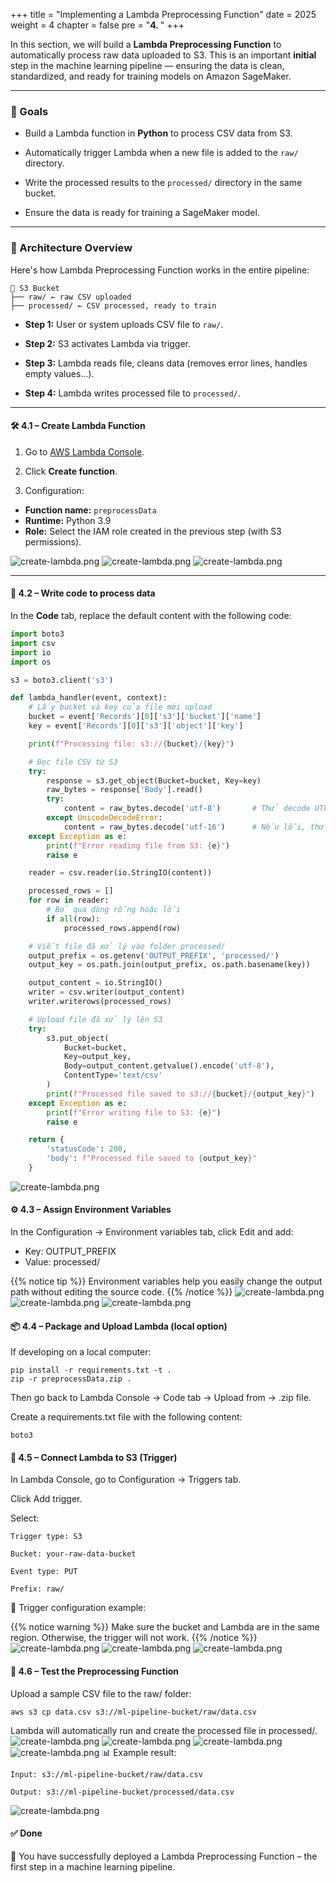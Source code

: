 +++
title = "Implementing a Lambda Preprocessing Function"
date = 2025
weight = 4
chapter = false
pre = "<b>4. </b>"
+++

In this section, we will build a **Lambda Preprocessing Function** to automatically process raw data uploaded to S3. This is an important **initial** step in the machine learning pipeline — ensuring the data is clean, standardized, and ready for training models on Amazon SageMaker.

---

### 🎯 Goals

- Build a Lambda function in **Python** to process CSV data from S3.

- Automatically trigger Lambda when a new file is added to the `raw/` directory.

- Write the processed results to the `processed/` directory in the same bucket.

- Ensure the data is ready for training a SageMaker model.

---

### 🧠 Architecture Overview

Here's how Lambda Preprocessing Function works in the entire pipeline:

~~~
📁 S3 Bucket
├── raw/ ← raw CSV uploaded
├── processed/ ← CSV processed, ready to train
~~~

- **Step 1:** User or system uploads CSV file to `raw/`.

- **Step 2:** S3 activates Lambda via trigger.

- **Step 3:** Lambda reads file, cleans data (removes error lines, handles empty values…).

- **Step 4:** Lambda writes processed file to `processed/`.

---

#### 🛠️ 4.1 – Create Lambda Function

1. Go to [AWS Lambda Console](https://console.aws.amazon.com/lambda/home).

2. Click **Create function**.

3. Configuration:

- **Function name:** `preprocessData`
- **Runtime:** Python 3.9
- **Role:** Select the IAM role created in the previous step (with S3 permissions).

![create-lambda.png](/images/4-Implement-Lambda-Preprocessing/4.1.png)
![create-lambda.png](/images/4-Implement-Lambda-Preprocessing/4.2.png)
![create-lambda.png](/images/4-Implement-Lambda-Preprocessing/4.3.png)

---

#### 📜 4.2 – Write code to process data

In the **Code** tab, replace the default content with the following code:

```python
import boto3
import csv
import io
import os

s3 = boto3.client('s3')

def lambda_handler(event, context):
    # Lấy bucket và key của file mới upload
    bucket = event['Records'][0]['s3']['bucket']['name']
    key = event['Records'][0]['s3']['object']['key']

    print(f"Processing file: s3://{bucket}/{key}")

    # Đọc file CSV từ S3
    try:
        response = s3.get_object(Bucket=bucket, Key=key)
        raw_bytes = response['Body'].read()
        try:
            content = raw_bytes.decode('utf-8')       # Thử decode UTF-8
        except UnicodeDecodeError:
            content = raw_bytes.decode('utf-16')      # Nếu lỗi, thử UTF-16
    except Exception as e:
        print(f"Error reading file from S3: {e}")
        raise e

    reader = csv.reader(io.StringIO(content))

    processed_rows = []
    for row in reader:
        # Bỏ qua dòng rỗng hoặc lỗi
        if all(row):
            processed_rows.append(row)

    # Viết file đã xử lý vào folder processed/
    output_prefix = os.getenv('OUTPUT_PREFIX', 'processed/')
    output_key = os.path.join(output_prefix, os.path.basename(key))

    output_content = io.StringIO()
    writer = csv.writer(output_content)
    writer.writerows(processed_rows)

    # Upload file đã xử lý lên S3
    try:
        s3.put_object(
            Bucket=bucket,
            Key=output_key,
            Body=output_content.getvalue().encode('utf-8'),
            ContentType='text/csv'
        )
        print(f"Processed file saved to s3://{bucket}/{output_key}")
    except Exception as e:
        print(f"Error writing file to S3: {e}")
        raise e

    return {
        'statusCode': 200,
        'body': f"Processed file saved to {output_key}"
    }
```
![create-lambda.png](/images/4-Implement-Lambda-Preprocessing/4.4.png)

#### ⚙️ 4.3 – Assign Environment Variables

In the Configuration → Environment variables tab, click Edit and add:

- Key: OUTPUT_PREFIX
- Value: processed/

{{% notice tip %}}
Environment variables help you easily change the output path without editing the source code.
{{% /notice %}}
![create-lambda.png](/images/4-Implement-Lambda-Preprocessing/4.5.png)
![create-lambda.png](/images/4-Implement-Lambda-Preprocessing/4.6.png)
![create-lambda.png](/images/4-Implement-Lambda-Preprocessing/4.7.png)
#### 📦 4.4 – Package and Upload Lambda (local option)

If developing on a local computer:
~~~~
pip install -r requirements.txt -t .
zip -r preprocessData.zip .
~~~~

Then go back to Lambda Console → Code tab → Upload from → .zip file.

Create a requirements.txt file with the following content:

~~~
boto3
~~~

#### 🔔 4.5 – Connect Lambda to S3 (Trigger)

In Lambda Console, go to Configuration → Triggers tab.

Click Add trigger.

Select:
~~~~
Trigger type: S3

Bucket: your-raw-data-bucket

Event type: PUT

Prefix: raw/
~~~~
📸 Trigger configuration example:

{{% notice warning %}}
Make sure the bucket and Lambda are in the same region. Otherwise, the trigger will not work.
{{% /notice %}}
![create-lambda.png](/images/4-Implement-Lambda-Preprocessing/4.8.png)
![create-lambda.png](/images/4-Implement-Lambda-Preprocessing/4.9.png)
![create-lambda.png](/images/4-Implement-Lambda-Preprocessing/4.10.png)


#### 🧪 4.6 – Test the Preprocessing Function

Upload a sample CSV file to the raw/ folder:
~~~
aws s3 cp data.csv s3://ml-pipeline-bucket/raw/data.csv
~~~

Lambda will automatically run and create the processed file in processed/.
![create-lambda.png](/images/4-Implement-Lambda-Preprocessing/4.12.png)
![create-lambda.png](/images/4-Implement-Lambda-Preprocessing/4.14.png)
![create-lambda.png](/images/4-Implement-Lambda-Preprocessing/4.15.png)
![create-lambda.png](/images/4-Implement-Lambda-Preprocessing/4.11.png)
📊 Example result:
~~~
Input: s3://ml-pipeline-bucket/raw/data.csv

Output: s3://ml-pipeline-bucket/processed/data.csv
~~~
![create-lambda.png](/images/4-Implement-Lambda-Preprocessing/4.13.png)

#### ✅ Done

🎉 You have successfully deployed a Lambda Preprocessing Function – the first step in a machine learning pipeline.